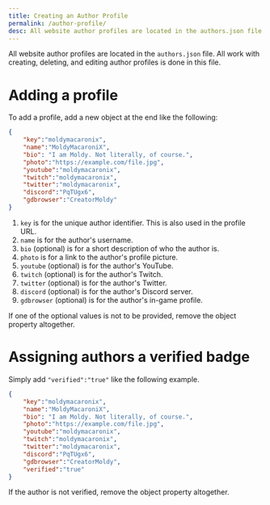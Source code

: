 ```yaml
---
title: Creating an Author Profile
permalink: /author-profile/
desc: All website author profiles are located in the authors.json file. All work with creating, deleting, and editing author profiles is done in this file.
---
```


All website author profiles are located in the `authors.json` file. All work with creating, deleting, and editing author profiles is done in this file.

# Adding a profile

To add a profile, add a new object at the end like the following:

```json
{
    "key":"moldymacaronix",
    "name":"MoldyMacaroniX",
    "bio": "I am Moldy. Not literally, of course.",
    "photo":"https://example.com/file.jpg",
    "youtube":"moldymacaronix",
    "twitch":"moldymacaronix",
    "twitter":"moldymacaronix",
    "discord":"PqTUgx6",
    "gdbrowser":"CreatorMoldy"
}
```

1. `key` is for the unique author identifier. This is also used in the profile URL.
2. `name` is for the author's username.
3. `bio` (optional) is for a short description of who the author is.
4. `photo` is for a link to the author's profile picture.
5. `youtube` (optional) is for the author's YouTube.
6. `twitch` (optional) is for the author's Twitch.
7. `twitter` (optional) is for the author's Twitter.
8. `discord` (optional) is for the author's Discord server.
9. `gdbrowser` (optional) is for the author's in-game profile.

If one of the optional values is not to be provided, remove the object property altogether.

# Assigning authors a verified badge

Simply add `"verified":"true"` like the following example.

```json
{
    "key":"moldymacaronix",
    "name":"MoldyMacaroniX",
    "bio": "I am Moldy. Not literally, of course.",
    "photo":"https://example.com/file.jpg",
    "youtube":"moldymacaronix",
    "twitch":"moldymacaronix",
    "twitter":"moldymacaronix",
    "discord":"PqTUgx6",
    "gdbrowser":"CreatorMoldy",
    "verified":"true"
}
```

If the author is not verified, remove the object property altogether.